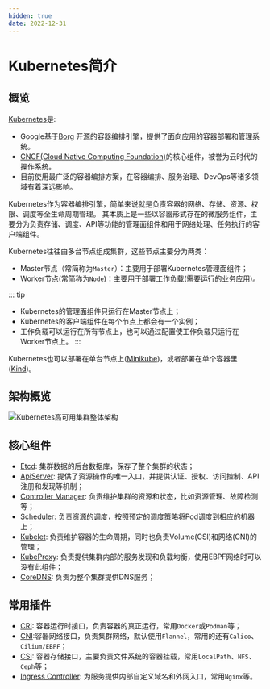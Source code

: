 ```yaml
---
hidden: true
date: 2022-12-31
---
```


# Kubernetes简介

## 概览

[Kubernetes](https://kubernetes.io/zh-cn/docs/home/)是:
- Google基于[Borg](https://research.google/pubs/pub43438/) 开源的容器编排引擎，提供了面向应用的容器部署和管理系统。
- [CNCF(Cloud Native Computing Foundation)](https://www.cncf.io/)的核心组件，被誉为云时代的操作系统。
- 目前使用最广泛的容器编排方案，在容器编排、服务治理、DevOps等诸多领域有着深远影响。

Kubernetes作为容器编排引擎，简单来说就是负责容器的网络、存储、资源、权限、调度等全生命周期管理。
其本质上是一些以容器形式存在的微服务组件，主要分为负责存储、调度、API等功能的管理面组件和用于网络处理、任务执行的客户端组件。

Kubernetes往往由多台节点组成集群，这些节点主要分为两类：
- Master节点（常简称为`Master`）：主要用于部署Kubernetes管理面组件；
- Worker节点(常简称为`Node`)：主要用于部署工作负载(需要运行的业务应用)。

::: tip
- Kubernetes的管理面组件只运行在Master节点上；
- Kubernetes的客户端组件在每个节点上都会有一个实例；
- 工作负载可以运行在所有节点上，也可以通过配置使工作负载只运行在Worker节点上。
:::

Kubernetes也可以部署在单台节点上([Minikube](./installation/minikube.md))，或者部署在单个容器里([Kind](https://kind.sigs.k8s.io/))。

## 架构概览

![Kubernetes高可用集群整体架构](/images/kubernetes/kubernetes-high-level-component-archtecture.jpeg)


## 核心组件

- [Etcd](https://kubernetes.io/zh-cn/docs/concepts/overview/components/#etcd): 集群数据的后台数据库，保存了整个集群的状态；
- [ApiServer](https://kubernetes.io/zh-cn/docs/concepts/overview/components/#kube-apiserver): 提供了资源操作的唯一入口，并提供认证、授权、访问控制、API 注册和发现等机制；
- [Controller Manager](https://kubernetes.io/zh-cn/docs/concepts/overview/components/#kube-controller-manager): 负责维护集群的资源和状态，比如资源管理、故障检测等；
- [Scheduler](https://kubernetes.io/zh-cn/docs/concepts/overview/components/#kube-scheduler): 负责资源的调度，按照预定的调度策略将Pod调度到相应的机器上；
- [Kubelet](https://kubernetes.io/zh-cn/docs/concepts/overview/components/#kubelet): 负责维护容器的生命周期，同时也负责Volume(CSI)和网络(CNI)的管理；
- [KubeProxy](https://kubernetes.io/zh-cn/docs/concepts/overview/components/#kube-proxy): 负责提供集群内部的服务发现和负载均衡，使用EBPF网络时可以没有此组件；
- [CoreDNS](https://kubernetes.io/zh-cn/docs/concepts/overview/components/#dns): 负责为整个集群提供DNS服务；

## 常用插件
- [CRI](https://kubernetes.io/zh-cn/docs/concepts/architecture/cri/): 容器运行时接口，负责容器的真正运行，常用`Docker`或`Podman`等；
- [CNI](https://kubernetes.io/zh-cn/docs/concepts/cluster-administration/networking/):容器网络接口，负责集群网络，默认使用`Flannel`，常用的还有`Calico`、`Cilium/EBPF`；
- [CSI](https://kubernetes-csi.github.io/docs/): 容器存储接口，主要负责文件系统的容器挂载，常用`LocalPath`、`NFS`、`Ceph`等；
- [Ingress Controller](https://kubernetes.io/zh-cn/docs/concepts/services-networking/ingress-controllers/): 为服务提供内部自定义域名和外网入口，常用`Nginx`等。

